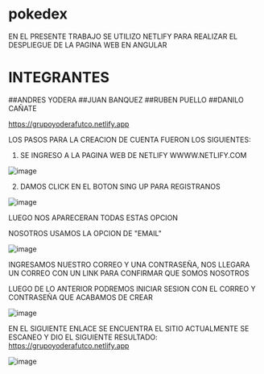 # pokedex

EN EL PRESENTE TRABAJO SE UTILIZO NETLIFY PARA REALIZAR EL DESPLIEGUE DE LA PAGINA WEB EN ANGULAR

# INTEGRANTES
##ANDRES YODERA
##JUAN BANQUEZ
##RUBEN PUELLO
##DANILO CAÑATE

https://grupoyoderafutco.netlify.app

LOS PASOS PARA LA CREACION DE CUENTA FUERON LOS SIGUIENTES:

1. SE INGRESO A LA PAGINA WEB DE NETLIFY WWWW.NETLIFY.COM

![image](https://user-images.githubusercontent.com/52515863/199571090-7339dff7-fbcc-4f90-8894-ff59e65a1278.png)

2. DAMOS CLICK EN EL BOTON SING UP PARA REGISTRANOS

![image](https://user-images.githubusercontent.com/52515863/199571328-be5030f2-5336-497b-b32e-50355914b787.png)

LUEGO NOS APARECERAN TODAS ESTAS OPCION

NOSOTROS USAMOS LA OPCION DE "EMAIL"

![image](https://user-images.githubusercontent.com/52515863/199571495-fcd826bf-19a9-442a-9584-0e75ce4a154a.png)

INGRESAMOS NUESTRO CORREO Y UNA CONTRASEÑA, NOS LLEGARA UN CORREO CON UN LINK PARA CONFIRMAR QUE SOMOS NOSOTROS

LUEGO DE LO ANTERIOR PODREMOS INICIAR SESION CON EL CORREO Y CONTRASEÑA QUE ACABAMOS DE CREAR 

![image](https://user-images.githubusercontent.com/52515863/199575345-0bd306e1-b6ec-464b-a3bb-a33df8fe9ae3.png)


EN EL SIGUIENTE ENLACE SE ENCUENTRA EL SITIO ACTUALMENTE SE ESCANEO Y DIO EL SIGUIENTE RESULTADO: 
https://grupoyoderafutco.netlify.app

![image](https://user-images.githubusercontent.com/52515863/199575192-8f2ea169-2bc0-4232-86b5-b4daadee6cbb.png)

